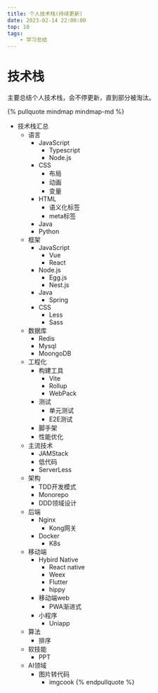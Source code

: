 ```yaml
---
title: 个人技术栈(持续更新)
date: 2023-02-14 22:00:00
top: 10
tags:
    - 学习总结
---
```


# 技术栈
主要总结个人技术栈，会不停更新，直到部分被淘汰。

<!-- more -->
{% pullquote mindmap mindmap-md %}
- 技术栈汇总
  - 语言
    - JavaScript
      - Typescript
      - Node.js
    - CSS
      - 布局
      - 动画
      - 变量
    - HTML
      - 语义化标签
      - meta标签
    - Java
    - Python
  - 框架
    - JavaScript
      - Vue
      - React
    - Node.js
      - Egg.js
      - Nest.js
    - Java
      - Spring
    - CSS
      - Less
      - Sass
  - 数据库
    - Redis
    - Mysql
    - MoongoDB
  - 工程化
    - 构建工具
      - Vite
      - Rollup
      - WebPack
    - 测试
      - 单元测试
      - E2E测试
    - 脚手架
    - 性能优化
  - 主流技术
    - JAMStack
    - 低代码
    - ServerLess
  - 架构
    - TDD开发模式
    - Monorepo
    - DDD领域设计
  - 后端
    - Nginx
      - Kong网关
    - Docker
      - K8s
  - 移动端
    - Hybird Native
      - React native
      - Weex
      - Flutter
      - hippy
    - 移动端web
      - PWA渐进式
    - 小程序
      - Uniapp
  - 算法
    - 排序
  - 软技能
    - PPT
  - AI领域
    - 图片转代码
      - imgcook
{% endpullquote %}